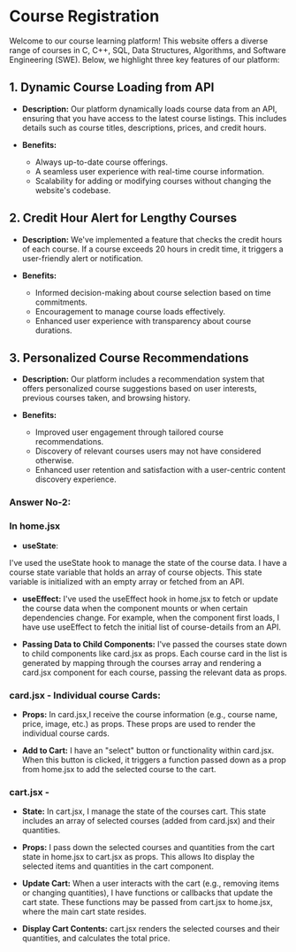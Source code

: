 #  Course Registration


Welcome to our course learning platform! This website offers a diverse range of courses in C, C++, SQL, Data Structures, Algorithms, and Software Engineering (SWE). Below, we highlight three key features of our platform:

## 1. Dynamic Course Loading from API

- **Description:** Our platform dynamically loads course data from an API, ensuring that you have access to the latest course listings. This includes details such as course titles, descriptions, prices, and credit hours.

- **Benefits:**
  - Always up-to-date course offerings.
  - A seamless user experience with real-time course information.
  - Scalability for adding or modifying courses without changing the website's codebase.

## 2. Credit Hour Alert for Lengthy Courses

- **Description:** We've implemented a feature that checks the credit hours of each course. If a course exceeds 20 hours in credit time, it triggers a user-friendly alert or notification.

- **Benefits:**
  - Informed decision-making about course selection based on time commitments.
  - Encouragement to manage course loads effectively.
  - Enhanced user experience with transparency about course durations.

## 3. Personalized Course Recommendations

- **Description:** Our platform includes a recommendation system that offers personalized course suggestions based on user interests, previous courses taken, and browsing history.

- **Benefits:**
  - Improved user engagement through tailored course recommendations.
  - Discovery of relevant courses users may not have considered otherwise.
  - Enhanced user retention and satisfaction with a user-centric content discovery experience.




### Answer No-2:


 ### In home.jsx
- **useState**: 

 I've used the useState hook to manage the state of the course data. I  have a course state variable that holds an array of course objects. This state variable is initialized with an empty array or fetched from an API.

- **useEffect:** I've used the useEffect hook in home.jsx to fetch or update the course data when the component mounts or when certain dependencies change. For example, when the component first loads, I have use useEffect to fetch the initial list of course-details from an API.

- **Passing Data to Child Components:** I've passed the courses state down to child components like card.jsx as props. Each course card in the list is generated by mapping through the courses array and rendering a card.jsx component for each course, passing the relevant data as props.

### card.jsx - Individual course Cards:

- **Props:** In card.jsx,I  receive the course information (e.g., course name, price, image, etc.) as props. These props are used to render the individual course cards.

- **Add to Cart:** I have an "select" button or functionality within card.jsx. When this button is clicked, it triggers a function passed down as a prop from home.jsx to add the selected course to the cart.

### cart.jsx - 

- **State:** In cart.jsx, I manage the state of the courses cart. This state includes an array of selected courses (added from card.jsx) and their quantities.

- **Props:** I  pass down the selected courses and quantities from the cart state in home.jsx to cart.jsx as props. This allows Ito display the selected items and quantities in the cart component.

- **Update Cart:** When a user interacts with the cart (e.g., removing items or changing quantities), I have functions or callbacks that update the cart state. These functions may be passed from cart.jsx to home.jsx, where the main cart state resides.

-  **Display Cart Contents:** cart.jsx renders the selected courses and their quantities, and  calculates the total price.


